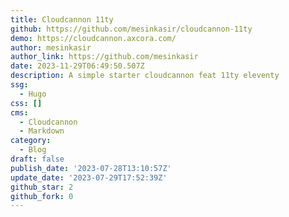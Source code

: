 ```yaml
---
title: Cloudcannon 11ty
github: https://github.com/mesinkasir/cloudcannon-11ty
demo: https://cloudcannon.axcora.com/
author: mesinkasir
author_link: https://github.com/mesinkasir
date: 2023-11-29T06:49:50.507Z
description: A simple starter cloudcannon feat 11ty eleventy
ssg:
  - Hugo
css: []
cms:
  - Cloudcannon
  - Markdown
category:
  - Blog
draft: false
publish_date: '2023-07-28T13:10:57Z'
update_date: '2023-07-29T17:52:39Z'
github_star: 2
github_fork: 0
---
```

